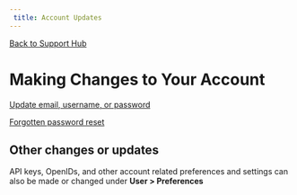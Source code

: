 ```yaml
---
 title: Account Updates
---
```

[Back to Support Hub](/support/)

# Making Changes to Your Account

[Update email, username, or password](https://training.galaxyproject.org/training-material/faqs/galaxy/user_preferences_manage_information.html)

  
[Forgotten password reset](https://training.galaxyproject.org/training-material/faqs/galaxy/user_preferences_forgot_password.html)

  
## Other changes or updates
  
  API keys, OpenIDs, and other account related preferences and settings can also be made or changed under **User > Preferences**
